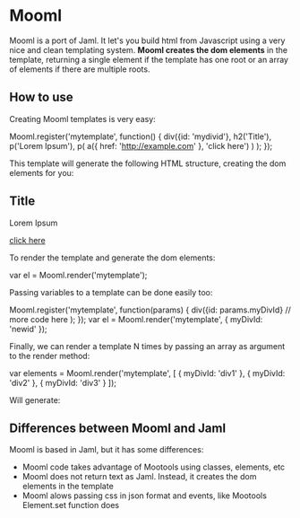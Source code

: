﻿Mooml
===========

Mooml is a port of Jaml. It let's you build html from Javascript using a very nice and clean templating system.
**Mooml creates the dom elements** in the template, returning a single element if the template has one root or an array of elements if there are multiple roots.

How to use
----------

Creating Mooml templates is very easy:

  Mooml.register('mytemplate', function() {
    div({id: 'mydivid'},
      h2('Title'),
      p('Lorem Ipsum'),
      p(
        a({ href: 'http://example.com' }, 'click here')
      )
    );
  });

This template will generate the following HTML structure, creating the dom elements for you:

  <div id="mydivid">
    <h2>Title</h2>
    <p>Lorem Ipsum</p>
    <p><a href="http://example.com">click here</a></p>
  </div>

To render the template and generate the dom elements:

  var el = Mooml.render('mytemplate');

Passing variables to a template can be done easily too:

  Mooml.register('mytemplate', function(params) {
    div({id: params.myDivId}
      // more code here
    );
  });
  var el = Mooml.render('mytemplate', { myDivId: 'newid' });

Finally, we can render a template N times by passing an array as argument to the render method:

  var elements = Mooml.render('mytemplate', [
    { myDivId: 'div1' },
    { myDivId: 'div2' },
    { myDivId: 'div3' }
  ]);

Will generate:

  <div id="div1">
  </div>
  <div id="div2">
  </div>
  <div id="div3">
  </div>


Differences between Mooml and Jaml
-----------------

Mooml is based in Jaml, but it has some differences:

* Mooml code takes advantage of Mootools using classes, elements, etc
* Mooml does not return text as Jaml. Instead, it creates the dom elements in the template
* Mooml alows passing css in json format and events, like Mootools Element.set function does

